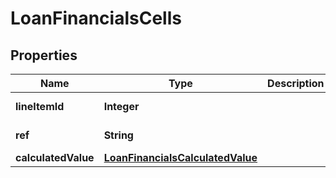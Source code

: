 

# LoanFinancialsCells

## Properties

Name | Type | Description | Notes
------------ | ------------- | ------------- | -------------
**lineItemId** | **Integer** |  |  [optional] [readonly]
**ref** | **String** |  |  [optional] [readonly]
**calculatedValue** | [**LoanFinancialsCalculatedValue**](LoanFinancialsCalculatedValue.md) |  |  [optional]



